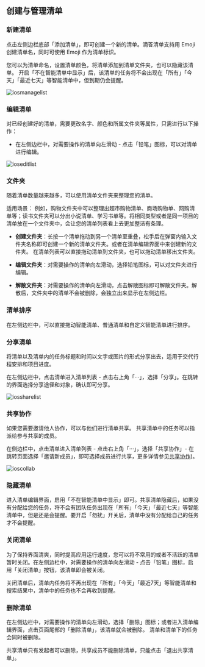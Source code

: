 ## 创建与管理清单

### 新建清单

点击左侧边栏底部「添加清单」，即可创建一个新的清单。滴答清单支持用 Emoji 创建清单名，同时可使用 Emoji 作为清单标识。

您可以为清单命名，设置清单颜色，将清单添加到清单文件夹，也可以隐藏该清单。 开启「不在智能清单中显示」后，该清单的任务将不会出现在「所有」「今天」「最近七天」等智能清单中，但到期仍会提醒。

![iosmanagelist](../images/ios/managelist/addlist.jpg)

### 编辑清单

对已经创建好的清单，需要更改名字、颜色和所属文件夹等属性，只需进行以下操作：

* 在左侧边栏中，对需要操作的清单向左滑动 - 点击「铅笔」图标，可以对清单进行编辑。

![ioseditlist](../images/ios/managelist/editlist.jpg)


### 文件夹

随着清单数量越来越多，可以使用清单文件夹来整理您的清单。

适用场景： 例如，购物文件夹中可以整理出超市购物清单、商场购物单、网购清单等；读书文件夹可以分出小说清单、学习书单等。将相同类型或者是同一项目的清单放在一个文件夹中，会让您的清单列表看上去更加整洁有条理。

* **创建文件夹**：长按一个清单拖动到另一个清单至重叠，松手后在弹窗内输入文件夹名称即可创建一个新的清单文件夹。或者在清单编辑界面中来创建新的文件夹。 在清单列表可以直接拖动清单到文件夹，也可以拖动清单移出文件夹。

* **编辑文件夹**：对需要操作的清单向左滑动，选择铅笔图标，可以对文件夹进行编辑。

* **解散文件夹**：对需要操作的清单向左滑动，点击解散图标即可解散文件夹。解散后，文件夹中的清单不会被删除，会独立出来显示在左侧边栏。
  
### 清单排序

在左侧边栏中，可以直接拖动智能清单、普通清单和自定义智能清单进行排序。

### 分享清单

将清单以及清单内的任务标题和时间以文字或图片的形式分享出去，适用于交代行程安排和项目进度。

在左侧边栏中，点击清单进入清单列表 - 点击右上角「···」，选择「分享」。在跳转的界面选择分享途径和对象，确认即可分享。

![iossharelist](../images/ios/managelist/sharelist.jpg)

### 共享协作

如果您需要邀请他人协作，可以与他们进行清单共享。 共享清单中的任务可以指派给参与共享的成员。

在侧边栏中，点击清单进入清单列表 - 点击右上角「···」，选择「共享协作」- 在跳转页面选择「邀请新成员」，即可选择成员进行共享，更多详情参见[共享协作](/iOS/collabration/sharedlist.md))。

![ioscollab](../images/ios/managelist/collabration.jpg)


### 隐藏清单

进入清单编辑界面，启用「不在智能清单中显示」即可。共享清单隐藏后，如果没有分配给您的任务，将不会有团队任务出现在「所有」「今天」「最近七天」等智能清单中，但是还是会提醒。要开启「勿扰」开关后，清单中没有分配给自己的任务才不会提醒。

### 关闭清单

为了保持界面清爽，同时提高应用运行速度，您可以将不常用的或者不活跃的清单暂时关闭。在左侧边栏中，对需要操作的清单向左滑动 - 点击「铅笔」图标，启用「关闭清单」按钮，该清单即会被关闭。

关闭清单后，清单内任务将不再出现在「所有」「今天」「最近7天」等智能清单和搜索结果中，清单中的任务也不会再收到提醒。

### 删除清单

在左侧边栏中，对需要操作的清单向左滑动，选择「删除」图标；或者进入清单编辑界面，点击页面尾部的「删除清单」，该清单就会被删除。 清单和清单下的任务会同时被删除。

共享清单只有发起者可以删除，共享成员不能删除清单，只能点击「退出共享清单」。

